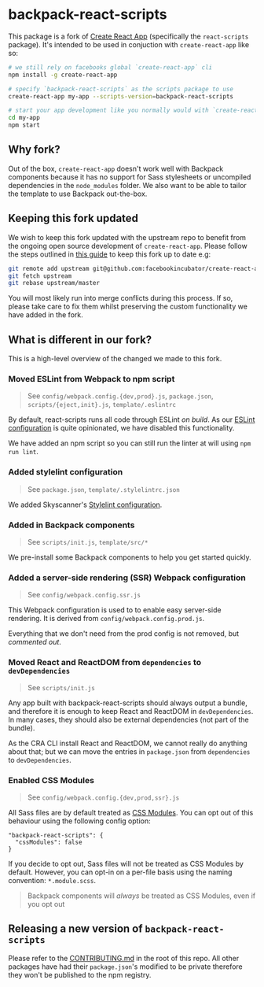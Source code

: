 # backpack-react-scripts

This package is a fork of [Create React App](https://github.com/facebookincubator/create-react-app) (specifically the 
`react-scripts` package). It's intended to be used in conjuction with `create-react-app` like so:

```sh
# we still rely on facebooks global `create-react-app` cli
npm install -g create-react-app

# specify `backpack-react-scripts` as the scripts package to use
create-react-app my-app --scripts-version=backpack-react-scripts

# start your app development like you normally would with `create-react-app`
cd my-app
npm start
```

## Why fork?

Out of the box, `create-react-app` doesn't work well with Backpack components because it has no support for
Sass stylesheets or uncompiled dependencies in the `node_modules` folder. We also want to be able to tailor
the template to use Backpack out-the-box.

## Keeping this fork updated

We wish to keep this fork updated with the upstream repo to benefit from the ongoing open source development
of `create-react-app`. Please follow the steps outlined in [this guide](https://robots.thoughtbot.com/keeping-a-github-fork-updated) 
to keep this fork up to date e.g:

```sh
git remote add upstream git@github.com:facebookincubator/create-react-app.git
git fetch upstream
git rebase upstream/master
```

You will most likely run into merge conflicts during this process. If so, please take care to fix them whilst
preserving the custom functionality we have added in the fork.

## What is different in our fork?

This is a high-level overview of the changed we made to this fork.

### Moved ESLint from Webpack to npm script

> See `config/webpack.config.{dev,prod}.js`, `package.json`, `scripts/{eject,init}.js`, `template/.eslintrc`

By default, react-scripts runs all code through ESLint *on build*. As our [ESLint configuration](https://github.com/Skyscanner/eslint-config-skyscanner) is quite opinionated, we have disabled this functionality.

We have added an npm script so you can still run the linter at will using `npm run lint`.

### Added stylelint configuration

> See `package.json`, `template/.stylelintrc.json`

We added Skyscanner's [Stylelint configuration](https://github.com/Skyscanner/stylelint-config-skyscanner/).

### Added in Backpack components

> See `scripts/init.js`, `template/src/*`

We pre-install some Backpack components to help you get started quickly.

### Added a server-side rendering (SSR) Webpack configuration

> See `config/webpack.config.ssr.js`

This Webpack configuration is used to to enable easy server-side rendering. It is derived from `config/webpack.config.prod.js`.

Everything that we don't need from the prod config is not removed, but *commented out*.

### Moved React and ReactDOM from `dependencies` to `devDependencies`

> See `scripts/init.js`

Any app built with backpack-react-scripts should always output a bundle, and therefore it is enough to keep React and ReactDOM in `devDependencies`. In many cases, they should also be external dependencies (not part of the bundle).

As the CRA CLI install React and ReactDOM, we cannot really do anything about that; but we can move the entries in `package.json` from `dependencies` to `devDependencies`.

### Enabled CSS Modules

> See `config/webpack.config.{dev,prod,ssr}.js`

All Sass files are by default treated as [CSS Modules](https://github.com/css-modules/css-modules). You can opt out of this behaviour using the following config option:

```
"backpack-react-scripts": {
  "cssModules": false
}
```

If you decide to opt out, Sass files will not be treated as CSS Modules by default. However, you can opt-in on a per-file basis using the naming convention: `*.module.scss`.

> Backpack components will _always_ be treated as CSS Modules, even if you opt out

## Releasing a new version of `backpack-react-scripts`

Please refer to the [CONTRIBUTING.md](./../../CONTRIBUTING.md) in the root of this repo. All other packages have had 
their `package.json`'s modified to be private therefore they won't be published to the npm registry.
